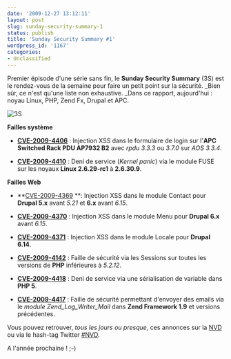 ```yaml
---
date: '2009-12-27 13:12:11'
layout: post
slug: sunday-security-summary-1
status: publish
title: 'Sunday Security Summary #1'
wordpress_id: '1167'
categories:
- Unclassified
---
```


Premier épisode d'une série sans fin, le **Sunday Security Summary** (3S) est le rendez-vous de la semaine pour faire un petit point sur la sécurité. _Bien sûr, ce n'est qu'une liste non exhaustive. _Dans ce rapport, aujourd'hui : noyau Linux, PHP, Zend Fx, Drupal et APC.




![3S](http://blog.kdecherf.com/wp-content/uploads/2009/12/3S.png)







**Failles système**





	
  * **[CVE-2009-4406](http://ow.ly/PlvP)** : Injection XSS dans le formulaire de login sur l'**APC Switched Rack PDU AP7932 B2** avec _rpdu 3.3.3_ ou _3.7.0_ sur _AOS 3.3.4_.

	
  * **[CVE-2009-4410](http://ow.ly/PWPo)** : Deni de service (_Kernel panic_) via le module FUSE sur les noyaux **Linux 2.6.29-rc1** à **2.6.30.9**.







**Failles Web**





	
  * **[CVE-2009-4369](http://ow.ly/OvTM) **: Injection XSS dans le module Contact pour **Drupal 5.x** avant _5.21_ et **6.x** avant _6.15_.

	
  * **[CVE-2009-4370](http://ow.ly/OvRY)** : Injection XSS dans le module Menu pour **Drupal 6.x** avant _6.15_.

	
  * **[CVE-2009-4371](http://ow.ly/OvSU)** : Injection XSS dans le module Locale pour **Drupal 6.14**.

	
  * **[CVE-2009-4142](http://ow.ly/OvQ2)** : Faille de sécurité via les Sessions sur toutes les versions de **PHP** inférieures à _5.2.12_.

	
  * **[CVE-2009-4418](http://ow.ly/PWQ4)** : Deni de service via une sérialisation de variable dans **PHP 5**.

	
  * **[CVE-2009-4417](http://ow.ly/PWQK)** : Faille de sécurité permettant d'envoyer des emails via le _module Zend_Log_Writer_Mail_ dans **Zend Framework 1.9** et versions précédentes.







Vous pouvez retrouver, _tous les jours ou presque_, ces annonces sur la [NVD](http://web.nvd.nist.gov/) ou via le hash-tag Twitter [#NVD](http://search.twitter.com/search?q=%23NVD).




A l'année prochaine ! ;-)



